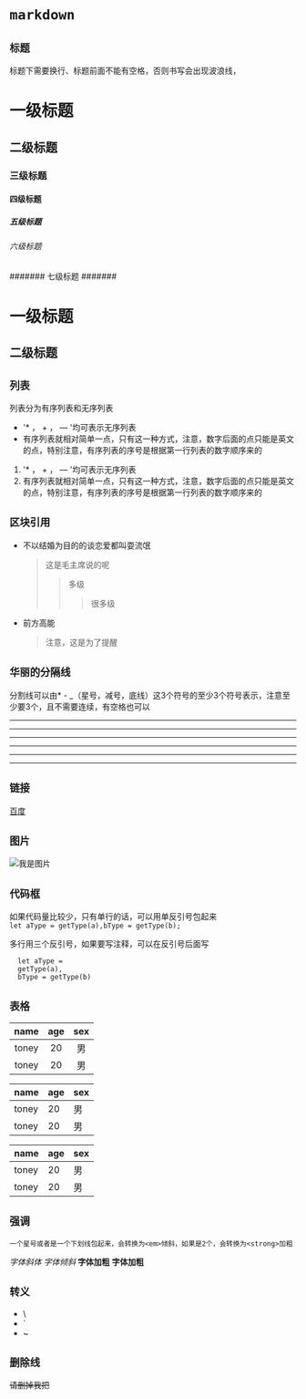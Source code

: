 # `markdown` #

## `标题` ##

  标题下需要换行、标题前面不能有空格，否则书写会出现波浪线，

# 一级标题 #
   
## 二级标题 ##

### 三级标题 ###

#### 四级标题 ####

##### 五级标题 #####

###### 六级标题 ######

####### 七级标题 #######

一级标题
===

二级标题
----

## `列表` ##

列表分为有序列表和无序列表 <br/>

* '* ， + ， — '均可表示无序列表<br/>
* 有序列表就相对简单一点，只有这一种方式，注意，数字后面的点只能是英文的点，特别注意，有序列表的序号是根据第一行列表的数字顺序来的

1. '* ， + ， — '均可表示无序列表<br/>
2. 有序列表就相对简单一点，只有这一种方式，注意，数字后面的点只能是英文的点，特别注意，有序列表的序号是根据第一行列表的数字顺序来的

## `区块引用` ##

* 不以结婚为目的的谈恋爱都叫耍流氓
  > 这是毛主席说的呢
  >> 多级
  >>> 很多级
* 前方高能
  > 注意，这是为了提醒  

## `华丽的分隔线` ##

分割线可以由* - _（星号，减号，底线）这3个符号的至少3个符号表示，注意至少要3个，且不需要连续，有空格也可以

***
******
---
- - -
* * * 
_ _ _

## `链接` ##

  [百度](http://www.baidu.com)

## `图片` ##

  ![我是图片](https://images2015.cnblogs.com/blog/600165/201701/600165-20170121185054312-549083784.png)

## `代码框` ##  

  如果代码量比较少，只有单行的话，可以用单反引号包起来<br>
  `let aType = getType(a),bType = getType(b);`

  多行用三个反引号，如果要写注释，可以在反引号后面写
  ``` 多行的
    let aType = 
    getType(a),
    bType = getType(b)
  ```

## `表格` ##

  | name | age | sex |
  |:-----:|:-----:|:------:|
  | toney | 20 | 男 |
  | toney | 20 | 男 |

  name | age | sex
  -----|-----|------
  toney | 20 | 男
  toney | 20 | 男

  name | age | sex
  -|-|-
  toney | 20 | 男
  toney | 20 | 男

## `强调` ##

    一个星号或者是一个下划线包起来，会转换为<em>倾斜，如果是2个，会转换为<strong>加粗

  *字体斜体*
  _字体倾斜_
  **字体加粗**
  __字体加粗__

## `转义` ##

  * \\
  * \`
  * \~

## `删除线` ##

  ~~请删掉我把~~
